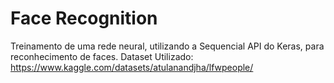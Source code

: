 # Face Recognition
Treinamento de uma rede neural, utilizando a Sequencial API do Keras, para reconhecimento de faces.
Dataset Utilizado: https://www.kaggle.com/datasets/atulanandjha/lfwpeople/
